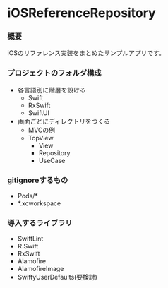 # iOSReferenceRepository

### 概要
iOSのリファレンス実装をまとめたサンプルアプリです。

### プロジェクトのフォルダ構成
- 各言語別に階層を設ける
  - Swift
  - RxSwift
  - SwiftUI
- 画面ごとにディレクトリをつくる
  - MVCの例 
  - TopView
    - View
    - Repository
    - UseCase

### gitignoreするもの
- Pods/*
- *.xcworkspace

### 導入するライブラリ
- SwiftLint
- R.Swift
- RxSwift
- Alamofire
- AlamofireImage
- SwiftyUserDefaults(要検討)
